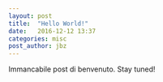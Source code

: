 ```yaml
---
layout: post
title:  "Hello World!"
date:   2016-12-12 13:37
categories: misc
post_author: jbz
---
```


Immancabile post di benvenuto. Stay tuned!